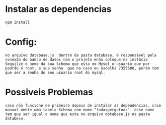 # Instalar as dependencias

    npm install
    
# Config: 
    no arquivo database.js  dentro da pasta database, é responsável pela conexão do banco de dados com o projeto enão coloque na instâcia Sequilze o nome da sua Schema que esta no Mysql o usuario que por padrão é root, e sua senha  que no caso eu escolhi 7355608, porém tem que ser a senha do seu usuario root do mysql.
# Possiveis Problemas
    caso não funcione de primeiro depois de instalar as dependencias, crie manual mente uma tabela Schema com nome "todaspergutnas". esse nome tem que ser igual o nome que esta no arquivo database.js na pasta databese.
